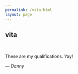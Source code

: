 ```yaml
---
permalink: /vita.html
layout: page
---
```


## vita

<br/>

These are my qualifications. Yay!

<i>— Danny</i><br/>  


